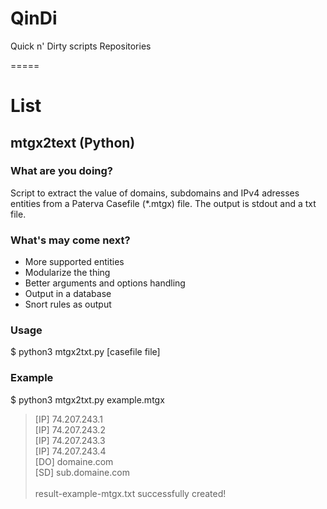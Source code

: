 QinDi
=====

Quick n' Dirty scripts Repositories

=====
# List

## mtgx2text (Python)

### What are you doing?
Script to extract the value of domains, subdomains and IPv4 adresses entities from a Paterva Casefile (*.mtgx) file. The output is stdout and a txt file.

### What's may come next?
- More supported entities
- Modularize the thing
- Better arguments and options handling
- Output in a database
- Snort rules as output

### Usage
$ python3 mtgx2txt.py [casefile file]

### Example 
$ python3 mtgx2txt.py example.mtgx
> [IP] 74.207.243.1 <br />
> [IP] 74.207.243.2 <br />
> [IP] 74.207.243.3 <br />
> [IP] 74.207.243.4 <br />
> [DO] domaine.com <br />
> [SD] sub.domaine.com <br />
>  <br />
> result-example-mtgx.txt successfully created! <br /> 

